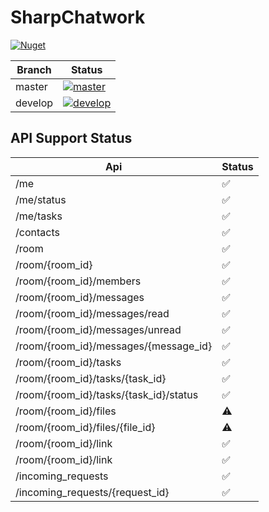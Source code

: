 # SharpChatwork

[![Nuget](https://img.shields.io/nuget/v/SharpChatwork.svg?style=flat-square)](https://www.nuget.org/packages/SharpChatwork/)

|Branch|Status|
|------|------|
|master|[![master](https://github.com/Egliss/SharpChatwork/actions/workflows/dotnet.yaml/badge.svg?branch=master)](https://github.com/Egliss/SharpChatwork/actions/workflows/dotnet.yaml)|
|develop|[![develop](https://github.com/Egliss/SharpChatwork/actions/workflows/dotnet.yaml/badge.svg?branch=develop)](https://github.com/Egliss/SharpChatwork/actions/workflows/dotnet.yaml)|

## API Support Status

|Api|Status|
|-|-|
|/me|✅|
|/me/status|✅|
|/me/tasks|✅|
|/contacts|✅|
|/room|✅|
|/room/{room_id}|✅|
|/room/{room_id}/members|✅|
|/room/{room_id}/messages|✅|
|/room/{room_id}/messages/read|✅|
|/room/{room_id}/messages/unread|✅|
|/room/{room_id}/messages/{message_id}|✅|
|/room/{room_id}/tasks|✅|
|/room/{room_id}/tasks/{task_id}|✅|
|/room/{room_id}/tasks/{task_id}/status|✅|
|/room/{room_id}/files|⚠️|
|/room/{room_id}/files/{file_id}|⚠️|
|/room/{room_id}/link|✅|
|/room/{room_id}/link|✅|
|/incoming_requests|✅|
|/incoming_requests/{request_id}|✅|
